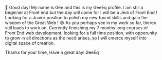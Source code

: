 

 👋 Good day! My name is Gee and this is my GeeEq profile. 
 I am still a beginner at Front end but the day will come for I will be a Jedi of Front End !
Looking for a Junior position to polish my new found skills and gain the wisdom of the Great Web ! 😄
As you perhaps see in my work so far, theres still loads to work on.
Currently finnishing my 7 months long courses of Front End web development,
looking for a full time position, with opporunity to grow in all directions as the need arises, so I will emerce myself into digital space of creation.

Thanks for your time,
Have a great day!
GeeEq
